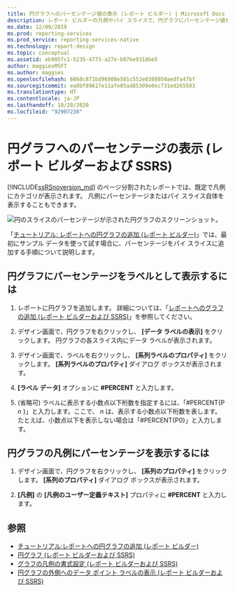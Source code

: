 ```yaml
---
title: 円グラフへのパーセンテージ値の表示 (レポート ビルダー) | Microsoft Docs
description: レポート ビルダーの凡例やパイ スライスで、円グラフにパーセンテージ値を表示する方法について説明します。
ms.date: 12/09/2019
ms.prod: reporting-services
ms.prod_service: reporting-services-native
ms.technology: report-design
ms.topic: conceptual
ms.assetid: eb905fc1-5235-4773-a27e-b07be9318be5
author: maggiesMSFT
ms.author: maggies
ms.openlocfilehash: 6068c871bd96908e501c552e0388050aedfa47bf
ms.sourcegitcommit: ea0bf89617e11afe85ad85309e0ec731ed265583
ms.translationtype: HT
ms.contentlocale: ja-JP
ms.lasthandoff: 10/28/2020
ms.locfileid: "92907230"
---
```

# <a name="display-percentage-values-on-a-pie-chart-report-builder-and-ssrs"></a>円グラフへのパーセンテージの表示 (レポート ビルダーおよび SSRS)
[!INCLUDE[ssRSnoversion_md](../../includes/ssrsnoversion-md.md)] のページ分割されたレポートでは、既定で凡例にカテゴリが表示されます。 凡例にパーセンテージまたはパイ スライス自体を表示することもできます。   

![円のスライスのパーセンテージが示された円グラフのスクリーンショット。](../../reporting-services/media/report-builder-pie-chart-preview-percents.png)

 「[チュートリアル: レポートへの円グラフの追加 (レポート ビルダー)](../tutorial-add-a-pie-chart-to-your-report-report-builder.md)」では、最初にサンプル データを使って試す場合に、パーセンテージをパイ スライスに追加する手順について説明します。
 
  
## <a name="to-display-percentage-values-as-labels-on-a-pie-chart"></a>円グラフにパーセンテージをラベルとして表示するには  
  
1.  レポートに円グラフを追加します。 詳細については、「[レポートへのグラフの追加 &#40;レポート ビルダーおよび SSRS&#41;](../../reporting-services/report-design/add-a-chart-to-a-report-report-builder-and-ssrs.md)」を参照してください。  
  
2.  デザイン画面で、円グラフを右クリックし、 **[データ ラベルの表示]** をクリックします。 円グラフの各スライス内にデータ ラベルが表示されます。  
  
3.  デザイン画面で、ラベルを右クリックし、 **[系列ラベルのプロパティ]** をクリックします。 **[系列ラベルのプロパティ]** ダイアログ ボックスが表示されます。  
  
4.  **[ラベル データ]** オプションに **#PERCENT** と入力します。  
  
5.  (省略可) ラベルに表示する小数点以下桁数を指定するには、「#PERCENT{P *n* }」と入力します。ここで、 *n* は、表示する小数点以下桁数を表します。 たとえば、小数点以下を表示しない場合は「#PERCENT{P0}」と入力します。  
  
## <a name="to-display-percentage-values-in-the-legend-of-a-pie-chart"></a>円グラフの凡例にパーセンテージを表示するには  
  
1.  デザイン画面で、円グラフを右クリックし、 **[系列のプロパティ]** をクリックします。 **[系列のプロパティ]** ダイアログ ボックスが表示されます。  
  
2.  **[凡例]** の **[凡例のユーザー定義テキスト]** プロパティに **#PERCENT** と入力します。  
  
## <a name="see-also"></a>参照  
* [チュートリアル:レポートへの円グラフの追加 (レポート ビルダー)](../tutorial-add-a-pie-chart-to-your-report-report-builder.md)
*  [円グラフ &#40;レポート ビルダーおよび SSRS&#41;](../../reporting-services/report-design/pie-charts-report-builder-and-ssrs.md)   
*  [グラフの凡例の書式設定 &#40;レポート ビルダーおよび SSRS&#41;](../../reporting-services/report-design/chart-legend-formatting-report-builder.md)   
*  [円グラフの外側へのデータ ポイント ラベルの表示 (レポート ビルダーおよび SSRS)](../../reporting-services/report-design/display-data-point-labels-outside-a-pie-chart-report-builder-and-ssrs.md)   
 
  
